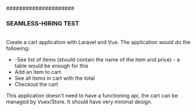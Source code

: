 #####################
<h3>SEAMLESS-HIRING TEST</h3>
<br/>
Create a cart application with Laravel and Vue. The application would do the following:

- -See list of items (should contain the name of the item and price) - a table would be enough for this
- Add an item to cart
- See all items in cart with the total
- Checkout the cart

This application doesn't need to have a functioning api, the cart can be managed by Vuex/Store. It should have very minimal design.
